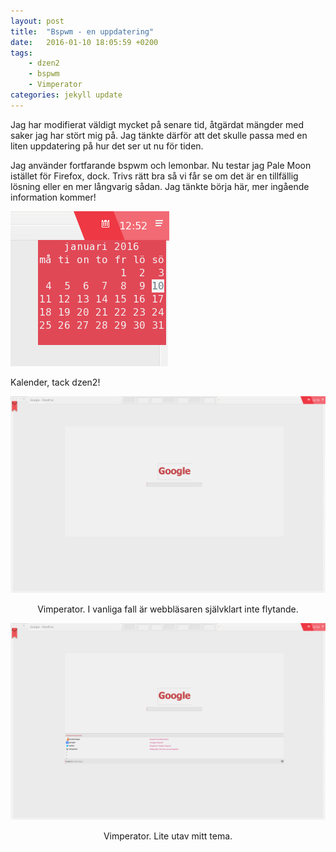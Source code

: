 ```yaml
---
layout: post
title:  "Bspwm - en uppdatering"
date:   2016-01-10 18:05:59 +0200
tags:
    - dzen2
    - bspwm
    - Vimperator
categories: jekyll update
---
```

Jag har modifierat väldigt mycket på senare tid, åtgärdat mängder med saker jag har stört mig på. Jag tänkte därför att det skulle passa med en liten uppdatering på hur det ser ut nu för tiden.

Jag använder fortfarande bspwm och lemonbar. Nu testar jag Pale Moon istället för Firefox, dock. Trivs rätt bra så vi får se om det är en tillfällig lösning eller en mer långvarig sådan. Jag tänkte börja här, mer ingående information kommer!





![](/images/kal.png)

Kalender, tack dzen2!

![](/images/vimp.png)

<center>Vimperator. I vanliga fall är webbläsaren självklart inte flytande.</center>

![](/images/vimp1.png)


<center>Vimperator. Lite utav mitt tema.</center>